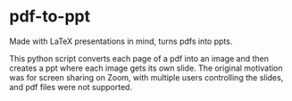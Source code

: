 # pdf-to-ppt
Made with LaTeX presentations in mind, turns pdfs into ppts.

This python script converts each page of a pdf into an image and then creates a ppt where each image gets its own slide.
The original motivation was for screen sharing on Zoom, with multiple users controlling the slides, and pdf files were not supported.

